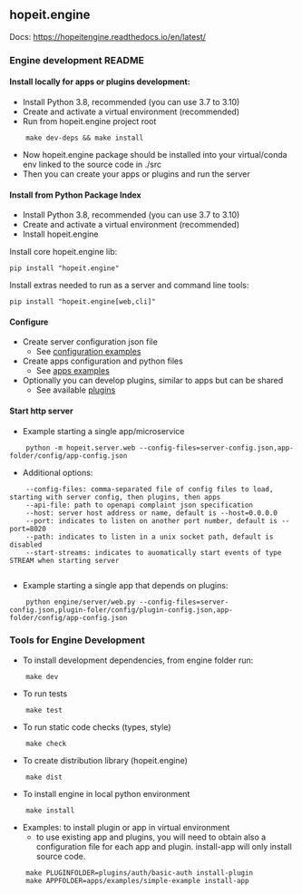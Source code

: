## hopeit.engine

Docs: https://hopeitengine.readthedocs.io/en/latest/


### Engine development README

#### Install locally for apps or plugins development:
- Install Python 3.8, recommended (you can use 3.7 to 3.10)
- Create and activate a virtual environment (recommended)
- Run from hopeit.engine project root
```
    make dev-deps && make install
```
- Now hopeit.engine package should be installed into your virtual/conda env linked to the source code in ./src
- Then you can create your apps or plugins and run the server

#### Install from Python Package Index

- Install Python 3.8, recommended (you can use 3.7 to 3.10)
- Create and activate a virtual environment (recommended)
- Install hopeit.engine

Install core hopeit.engine lib:
```
pip install "hopeit.engine"
```
Install extras needed to run as a server and command line tools:
```
pip install "hopeit.engine[web,cli]"
```

#### Configure
- Create server configuration json file
    - See [configuration examples](./config/)
- Create apps configuration and python files
    - See [apps examples](../apps/examples/)
- Optionally you can develop plugins, similar to apps but can be shared
    - See available [plugins](../plugins/)

#### Start http server
- Example starting a single app/microservice
```
    python -m hopeit.server.web --config-files=server-config.json,app-folder/config/app-config.json
```

- Additional options:
```
    --config-files: comma-separated file of config files to load, starting with server config, then plugins, then apps
    --api-file: path to openapi complaint json specification
    --host: server host address or name, default is --host=0.0.0.0
    --port: indicates to listen on another port number, default is --port=8020
    --path: indicates to listen in a unix socket path, default is disabled    
    --start-streams: indicates to auomatically start events of type STREAM when starting server
    
```

- Example starting a single app that depends on plugins:
```
    python engine/server/web.py --config-files=server-config.json,plugin-foler/config/plugin-config.json,app-folder/config/app-config.json
```

### Tools for Engine Development

- To install development dependencies, from engine folder run:
```
    make dev
```

- To run tests
```
    make test
```

- To run static code checks (types, style)
```
    make check
```

- To create distribution library (hopeit.engine)
```
    make dist
```

- To install engine in local python environment
```
    make install
```

- Examples: to install plugin or app in virtual environment
    - to use existing app and plugins, you will need to obtain also a configuration file for each app and plugin. install-app will only install source code.
```
    make PLUGINFOLDER=plugins/auth/basic-auth install-plugin
    make APPFOLDER=apps/examples/simple-example install-app
```
